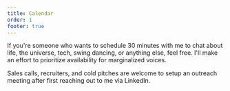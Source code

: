 ```yaml
---
title: Calendar
order: 1
footer: true
---
```


If you're someone who wants to schedule 30 minutes with me to chat about life, the universe, tech, swing dancing, or anything else, feel free. I'll make an effort to prioritize availability for marginalized voices.

Sales calls, recruiters, and cold pitches are welcome to setup an outreach meeting after first reaching out to me via LinkedIn.

<div class="bordered-box calendly-inline-widget" data-resize="true" data-url="https://calendly.com/hazelweakly?hide_landing_page_details=1&background_color=f3e7eb&text_color=2d161d&primary_color=8a97c7"></div>
<script type="text/javascript" src="https://assets.calendly.com/assets/external/widget.js" async data-helmet="calendly-embed-js"></script>

<style data-helmet="calendly-embed-styles">
    .calendly-inline-widget {
        overflow-x: unset;
        box-sizing: content-box;
        min-width: 320px;
        min-height: 700px;
        padding: 0;
    }
</style>

